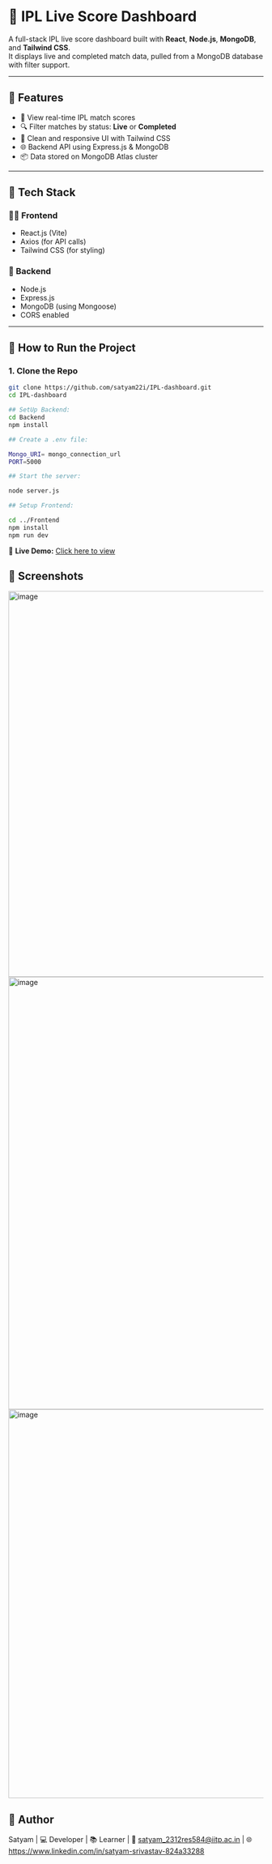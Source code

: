 # 🏏 IPL Live Score Dashboard

A full-stack IPL live score dashboard built with **React**, **Node.js**, **MongoDB**, and **Tailwind CSS**.  
It displays live and completed match data, pulled from a MongoDB database with filter support.

---

## 📌 Features

- 🎯 View real-time IPL match scores
- 🔍 Filter matches by status: **Live** or **Completed**
- 🎨 Clean and responsive UI with Tailwind CSS
- 🌐 Backend API using Express.js & MongoDB
- 📦 Data stored on MongoDB Atlas cluster

---

## 🧰 Tech Stack

### 👨‍💻 Frontend
- React.js (Vite)
- Axios (for API calls)
- Tailwind CSS (for styling)

### 🔧 Backend
- Node.js
- Express.js
- MongoDB (using Mongoose)
- CORS enabled

---

## 🚀 How to Run the Project

### 1. Clone the Repo
```bash
git clone https://github.com/satyam22i/IPL-dashboard.git
cd IPL-dashboard

## SetUp Backend: 
cd Backend
npm install

## Create a .env file:

Mongo_URI= mongo_connection_url
PORT=5000

## Start the server:

node server.js

## Setup Frontend:

cd ../Frontend
npm install
npm run dev
```
🚀 **Live Demo:** [Click here to view]([https://your-deployment-link.com](https://fluffy-cupcake-9ebe78.netlify.app/))

## 📸 Screenshots
<img width="1706" height="762" alt="image" src="https://github.com/user-attachments/assets/3cd8b1da-eb33-49b0-a62c-fc0ec7ddf52d" />
<img width="1689" height="854" alt="image" src="https://github.com/user-attachments/assets/71d3bf04-b2d1-4937-a02e-9ef52cf82da3" />
<img width="1730" height="768" alt="image" src="https://github.com/user-attachments/assets/1d9ffebc-2300-41f9-aba2-19739b9ffeca" />

## 👤 Author
Satyam | 
💻 Developer | 
📚 Learner |
📧 satyam_2312res584@iitp.ac.in | 
🌐 https://www.linkedin.com/in/satyam-srivastav-824a33288 





